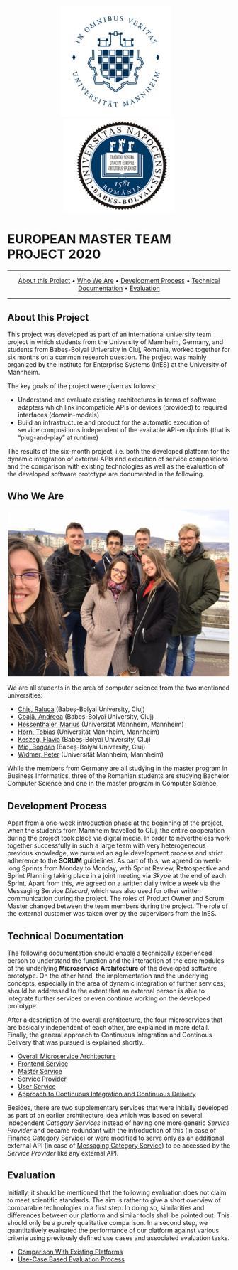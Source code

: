 <p align="center">
 <a href="https://www.uni-mannheim.de/"><img src="resources/images/uni_mannheim_logo.jpg" alt="University of Mannheim Logo" width="250"></a>
 <img src="spacer.png" height="1px" width="10px">
 <a href="https://www.ubbcluj.ro/ro/"><img src="resources/images/uni_cluj_logo.png" alt="Babeș-Bolyai University Logo" width="250"></a>
</p>

# EUROPEAN MASTER TEAM PROJECT 2020

<hr />
<p align="center">
    <a href="#about-this-project">About this Project</a> • 
    <a href="#who-we-are">Who We Are</a> •
    <a href="#development-process">Development Process</a> •
    <a href="#technical-documentation">Technical Documentation</a> •
    <a href="#evaluation">Evaluation</a>
</p>
<hr />

## About this Project
This project was developed as part of an international university team project in which students from the University of Mannheim, Germany, and students from Babeș-Bolyai University in Cluj, Romania, worked together for six months on a common research question. The project was mainly organized by the Institute for Enterprise Systems (InES) at the University of Mannheim.

The key goals of the project were given as follows:
* Understand and evaluate existing architectures in terms of software adapters which link incompatible APIs or devices (provided) to required interfaces (domain-models)
* Build an infrastructure and product for the automatic execution of service compositions independent of the available API-endpoints (that is “plug-and-play” at runtime)

The results of the six-month project, i.e. both the developed platform for the dynamic integration of external APIs and execution of service compositions and the comparison with existing technologies as well as the evaluation of the developed software prototype are documented in the following.

## Who We Are
<p align="center">
<img src="resources/images/tpmc_group_photo.jpeg" alt="Group Photo" width="500px">
</p>

We are all students in the area of computer science from the two mentioned universities:
* <a href= "mailto:chisraluca66@yahoo.com">Chiș, Raluca</a> (Babeș-Bolyai University, Cluj)
* <a href= "mailto:andreeacoaja16@gmail.com">Coajă, Andreea</a> (Babeș-Bolyai University, Cluj)
* <a href= "mailto:mhessent@mail.uni-mannheim.de">Hessenthaler, Marius</a> (Universität Mannheim, Mannheim)
* <a href= "mailto:tohorn@mail.uni-mannheim.de">Horn, Tobias</a> (Universität Mannheim, Mannheim)
* <a href= "mailto:keszeg_flavia@yahoo.com">Keszeg, Flavia</a> (Babeș-Bolyai University, Cluj)
* <a href= "mailto:hokedo12@gmail.com">Mic, Bogdan</a> (Babeș-Bolyai University, Cluj)
* <a href= "mailto:pewidmer@mail.uni-mannheim.de">Widmer, Peter</a> (Universität Mannheim, Mannheim)

While the members from Germany are all studying in the master program in Business Informatics, three of the Romanian students are studying Bachelor Computer Science and one in the master program in Computer Science.

## Development Process
Apart from a one-week introduction phase at the beginning of the project, when the students from Mannheim travelled to Cluj, the entire cooperation during the project took place via digital media. 
In order to nevertheless work together successfully in such a large team with very heterogeneous previous knowledge, we pursued an agile development process and strict adherence to the **SCRUM** guidelines. As part of this, we agreed on week-long Sprints from Monday to Monday, with Sprint Review, Retrospective and Sprint Planning taking place in a joint meeting via *Skype* at the end of each Sprint. Apart from this, we agreed on a written daily twice a week via the Messaging Service *Discord*, which was also used for other written communication during the project. The roles of Product Owner and Scrum Master changed between the team members during the project. The role of the external customer was taken over by the supervisors from the InES.

## Technical Documentation
The following documentation should enable a technically experienced person to understand the function and the interaction of the core modules of the underlying **Microservice Architecture** of the developed software prototype. On the other hand, the implementation and the underlying concepts, especially in the area of dynamic integration of further services, should be addressed to the extent that an external person is able to integrate further services or even continue working on the developed prototype.

After a description of the overall archtitecture, the four microservices that are basically independent of each other, are explained in more detail. Finally, the general approach to Continuous Integration and Continous Delivery that was pursued is explained shortly.
* [Overall Microservice Architecture](overall_microservice_architecture.md)
* [Frontend Service](frontend_service.md)
* [Master Service](master_service.md)
* [Service Provider](service_provider.md)
* [User Service](user_service.md)
* [Approach to Continuous Integration and Continuous Delivery](ci_cd_approach.md) 

Besides, there are two supplementary services that were initially developed as part of an earlier archtitecture idea which was based on several independent *Category Services* instead of having one more generic *Service Provider* and became redundant with the introduction of this (in case of [Finance Category Service](https://github.com/hokedo/tpmc_finance_category_service/tree/master/finance_category_service/api)) or were modified to serve only as an additional external API (in case of [Messaging Category Service](https://github.com/TobiasHorn1899/tpmc_messaging_category_service)) to be accessed by the *Service Provider* like any external API.

## Evaluation
Initially, it should be mentioned that the following evaluation does not claim to meet scientific standards. The aim is rather to give a short overview of comparable technologies in a first step. In doing so, similarities and differences between our platform and similar tools shall be pointed out. This should only be a purely qualitative comparison. In a second step, we quantitatively evaluated the performance of our platform against various criteria using previously defined use cases and associated evaluation tasks.  
* [Comparison With Existing Platforms](comparison_with_existing_platforms.md)
* [Use-Case Based Evaluation Process](use_case_based_evaluation_process.md)
